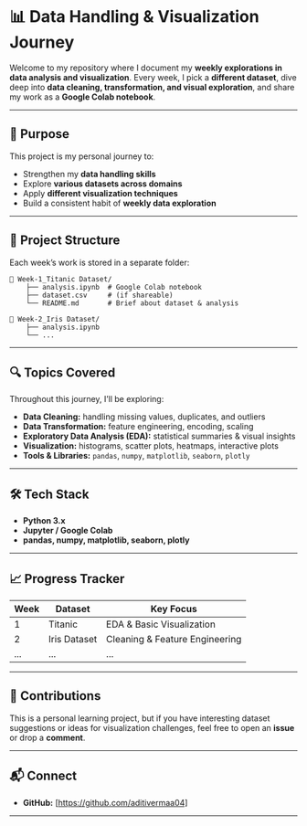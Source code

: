 

# 📊 Data Handling & Visualization Journey

Welcome to my repository where I document my **weekly explorations in data analysis and visualization**.
Every week, I pick a **different dataset**, dive deep into **data cleaning, transformation, and visual exploration**, and share my work as a **Google Colab notebook**.

---

## 🚀 Purpose

This project is my personal journey to:

* Strengthen my **data handling skills**
* Explore **various datasets across domains**
* Apply **different visualization techniques**
* Build a consistent habit of **weekly data exploration**

---

## 📅 Project Structure

Each week’s work is stored in a separate folder:

```
📁 Week-1_Titanic Dataset/
    ├── analysis.ipynb  # Google Colab notebook
    ├── dataset.csv     # (if shareable)
    └── README.md       # Brief about dataset & analysis

📁 Week-2_Iris Dataset/
    ├── analysis.ipynb
    └── ...
```

---

## 🔍 Topics Covered

Throughout this journey, I’ll be exploring:

* **Data Cleaning:** handling missing values, duplicates, and outliers
* **Data Transformation:** feature engineering, encoding, scaling
* **Exploratory Data Analysis (EDA):** statistical summaries & visual insights
* **Visualization:** histograms, scatter plots, heatmaps, interactive plots
* **Tools & Libraries:** `pandas`, `numpy`, `matplotlib`, `seaborn`, `plotly`

---

## 🛠 Tech Stack

* **Python 3.x**
* **Jupyter / Google Colab**
* **pandas, numpy, matplotlib, seaborn, plotly**

---

## 📈 Progress Tracker

| Week | Dataset      | Key Focus                      | 
| ---- | ------------ | ------------------------------ | 
| 1    | Titanic      | EDA & Basic Visualization      | 
| 2    | Iris Dataset | Cleaning & Feature Engineering | 
| ...  | ...          | ...                            | 
---

## 🤝 Contributions

This is a personal learning project, but if you have interesting dataset suggestions or ideas for visualization challenges, feel free to open an **issue** or drop a **comment**.

---

## 📬 Connect

* **GitHub:** \[https://github.com/aditivermaa04]
---
